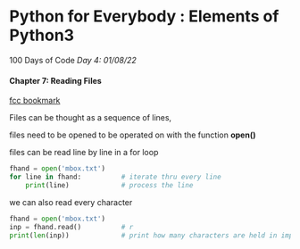 # Python for Everybody : Elements of Python3

100 Days of Code *Day 4: 01/08/22*

#### Chapter 7: Reading Files

[fcc bookmark](https://www.freecodecamp.org/learn/scientific-computing-with-python/python-for-everybody/files-as-a-sequence)

Files can be thought as a sequence of lines, 

files need to be opened to be operated on with the function **open()**

files can be read line by line in a for loop 

```python
fhand = open('mbox.txt')
for line in fhand:			# iterate thru every line
    print(line)  			# process the line
```

we can also read every character

```python
fhand = open('mbox.txt')
inp = fhand.read()			# r
print(len(inp))				# print how many characters are held in imp
```

